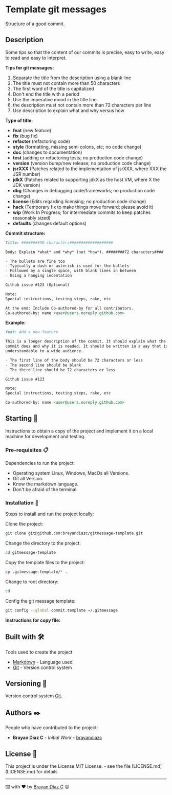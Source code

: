 # Template git messages

Structure of a good commit.

## Description

Some tips so that the content of our commits is precise, easy to write, easy to read and easy to interpret.

**Tips for git messages:**

1. Separate the title from the description using a blank line
2. The title must not contain more than 50 characters
3. The first word of the title is capitalized
4. Don't end the title with a period
5. Use the imperative mood in the title line
6. the description must not contain more than 72 characters per line
7. Use description to explain what and why versus how

**Type of title:**

- **feat**     (new feature)
- **fix**      (bug fix)
- **refactor** (refactoring code)
- **style**    (formatting, missing semi colons, etc; no code change)
- **doc**      (changes to documentation)
- **test**     (adding or refactoring tests; no production code change)
- **version**  (version bump/new release; no production code change)
- **jsrXXX**   (Patches related to the implementation of jsrXXX, where XXX the JSR number)
- **jdkX**     (Patches related to supporting jdkX as the host VM, where X the JDK version)
- **dbg**      (Changes in debugging code/frameworks; no production code change)
- **license**  (Edits regarding licensing; no production code change)
- **hack**     (Temporary fix to make things move forward; please avoid it)
- **wip**      (Work In Progress; for intermediate commits to keep patches reasonably sized)
- **defaults** (changes default options)

**Commit structure:**

```markdown
Title: ########50 characters###################

Body: Explain *what* and *why* (not *how*). ########72 characters####

- The bullets are fine too
- Typically a dash or asterisk is used for the bullets
- Followed by a single space, with blank lines in between
- Using a hanging indentation

Github issue #123 (Optional)

Note:
Special instructions, testing steps, rake, etc

At the end: Include Co-authored-by for all contributors.
Co-authored-by: name <user@users.noreply.github.com>
```

**Example:**

```markdown
feat: Add a new feature

This is a longer description of the commit. It should explain what the
commit does and why it is needed. It should be written in a way that is
understandable to a wide audience.

- The first line of the body should be 72 characters or less
- The second line should be blank
- The third line should be 72 characters or less

Github issue #123

Note:
Special instructions, testing steps, rake, etc

Co-authored-by: name <user@users.noreply.github.com>
```

## Starting 🚀

Instructions to obtain a copy of the project and implement it on a local machine for development and testing.

### Pre-requisites 📋

Dependencies to run the project:

- Operating system Linux, Windows, MacOs all Versions.
- Git all Version.
- Know the markdown language.
- Don't be afraid of the terminal.

### Installation 🔧

Steps to install and run the project locally:

Clone the project:

```bash
git clone git@github.com:brayandiazc/gitmessage-template.git
```

Change the directory to the project:

```bash
cd gitmessage-template
```

Copy the template files to the project:

```bash
cp .gitmessage-template/* .
```

Change to root directory:

```bash
cd
```

Config the git message template:

```bash
git config --global commit.template ~/.gitmessage
```

**Instructions for copy file:**

## Built with 🛠️

Tools used to create the project

- [Markdown](https://en.wikipedia.org/wiki/Markdown) - Language used
- [Git](https://git-scm.com/) - Version control system

## Versioning 📌

Version control system [Git](https://git-scm.com).

## Authors ✒️

People who have contributed to the project:

- **Brayan Diaz C** - _Initial Work_ - [brayandiazc](https://github.com/brayandiazc)

## License 📄

This project is under the License MIT License. - see the file [LICENSE.md] (LICENSE.md) for details

---

⌨️ with ❤️ by [Brayan Diaz C](https://brayandiazc.com) 😊
